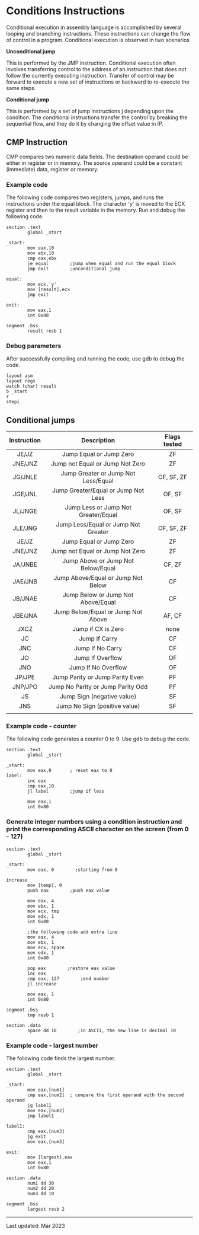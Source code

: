 # Conditions Instructions

Conditional execution in assembly language is accomplished by several looping and branching instructions. These instructions can change the flow of control in a program. Conditional execution is observed in two scenarios 

**Unconditional jump**

This is performed by the JMP instruction. Conditional execution often involves transferring control to the address of an instruction that does not follow the currently executing instruction. Transfer of control may be forward to execute a new set of instructions or backward to re-execute the same steps.

**Conditional jump**

This is performed by a set of jump instructions j<condition> depending upon the condition. The conditional instructions transfer the control by breaking the sequential flow, and they do it by changing the offset value in IP.

## CMP Instruction

CMP compares two numeric data fields. The destination operand could be either in register or in memory. The source operand could be a constant (immediate) data, register or memory.

### Example code

The following code compares two registers, jumps, and runs the instructions under the equal block.  The character 'y' is moved to the ECX register and then to the result variable in the memory. Run and debug the following code.

```assembly
section .text
        global _start

_start:
        mov eax,10
        mov ebx,10
        cmp eax,ebx
        je equal 		;jump when equal and run the equal block
        jmp exit		;unconditional jump

equal:
        mov ecx,'y'
        mov [result],ecx
        jmp exit

exit:
        mov eax,1
        int 0x80

segment .bss
        result resb 1
```

### Debug parameters

After successfully compiling and running the code, use gdb to debug the code.

```
layout asm
layout regs
watch (char) result
b _start
r
stepi
```

## Conditional jumps

| Instruction |             Description             | Flags tested |
| :---------: | :---------------------------------: | :----------: |
|    JE/JZ    |       Jump Equal or Jump Zero       |      ZF      |
|   JNE/JNZ   |   Jump not Equal or Jump Not Zero   |      ZF      |
|   JG/JNLE   | Jump Greater or Jump Not Less/Equal |  OF, SF, ZF  |
|   JGE/JNL   | Jump Greater/Equal or Jump Not Less |    OF, SF    |
|   JL/JNGE   | Jump Less or Jump Not Greater/Equal |    OF, SF    |
|   JLE/JNG   | Jump Less/Equal or Jump Not Greater |  OF, SF, ZF  |
|    JE/JZ    |       Jump Equal or Jump Zero       |      ZF      |
|   JNE/JNZ   |   Jump not Equal or Jump Not Zero   |      ZF      |
|   JA/JNBE   | Jump Above or Jump Not Below/Equal  |    CF, ZF    |
|   JAE/JNB   | Jump Above/Equal or Jump Not Below  |      CF      |
|   JB/JNAE   | Jump Below or Jump Not Above/Equal  |      CF      |
|   JBE/JNA   | Jump Below/Equal or Jump Not Above  |    AF, CF    |
|    JXCZ     |         Jump if CX is Zero          |     none     |
|     JC      |            Jump If Carry            |      CF      |
|     JNC     |          Jump If No Carry           |      CF      |
|     JO      |          Jump If Overflow           |      OF      |
|     JNO     |         Jump If No Overflow         |      OF      |
|   JP/JPE    |   Jump Parity or Jump Parity Even   |      PF      |
|   JNP/JPO   |  Jump No Parity or Jump Parity Odd  |      PF      |
|     JS      |     Jump Sign (negative value)      |      SF      |
|     JNS     |    Jump No Sign (positive value)    |      SF      |
|             |                                     |              |

### Example code - counter

The following code generates a counter 0 to 9. Use gdb to debug the code.

``` assembly
section .text
        global _start

_start:
        mov eax,0       ; reset eax to 0
label:
        inc eax
        cmp eax,10
        jl label        ;jump if less

        mov eax,1
        int 0x80
```

### Generate integer numbers using a condition instruction and print the corresponding ASCII character on the screen (from 0 - 127)
```assembly
section .text
        global _start

_start:
        mov eax, 0        ;starting from 0

increase
        mov [temp], 0
        push eax        ;push eax value

        mov eax, 4
        mov ebx, 1
        mov ecx, tmp
        mov edx, 1
        int 0x80

        ;the following code add extra line
        mov eax, 4
        mov ebx, 1
        mov ecx, space
        mov edx, 1
        int 0x80

        pop eax        ;restore eax value
        inc eax
        cmp eax, 127        ;end number
        jl increase

        mov eax, 1
        int 0x80

segment .bss
        tmp resb 1

section .data
        space dd 10        ;in ASCII, the new line is decimal 10
```
 

### Example code - largest number

The following code finds the largest number.

```assemly
section .text
        global _start

_start:
        mov eax,[num1]
        cmp eax,[num2]  ; compare the first operand with the second operand
        jg label1
        mov eax,[num2]
        jmp label1

label1:
        cmp eax,[num3]
        jg exit
        mov eax,[num3]

exit:
        mov [largest],eax
        mov eax,1
        int 0x80

section .data
        num1 dd 30
        num2 dd 20
        num3 dd 10

segment .bss
        largest resb 2
```

____

Last updated: Mar 2023


